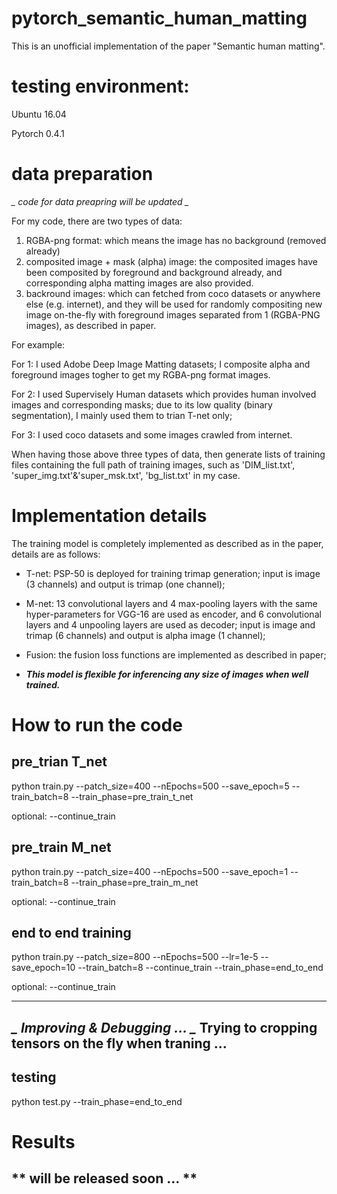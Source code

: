 # pytorch_semantic_human_matting
This is an unofficial implementation of the paper "Semantic human matting". 

# testing environment:
Ubuntu 16.04

Pytorch 0.4.1

# data preparation
*_ code for data preapring will be updated _*

For my code, there are two types of data:
1. RGBA-png format: which means the image has no background (removed already)
2. composited image + mask (alpha) image: the composited images have been composited by foreground and background already, and corresponding alpha matting images are also provided.
3. backround images: which can fetched from coco datasets or anywhere else (e.g. internet), and they will be used for randomly compositing new image on-the-fly with foreground images separated from 1 (RGBA-PNG images), as described in paper.

For example: 

For 1: I used Adobe Deep Image Matting datasets; I composite alpha and foreground images togher to get my RGBA-png format images.

For 2: I used Supervisely Human datasets which provides human involved images and corresponding masks; due to its low quality (binary segmentation), I mainly used them to trian T-net only;

For 3: I used coco datasets and some images crawled from internet.

When having those above three types of data, then generate lists of training files containing the full path of training images, such as 'DIM_list.txt', 'super_img.txt'&'super_msk.txt', 'bg_list.txt' in my case.

# Implementation details
The training model is completely implemented as described as in the paper, details are as follows:
* T-net: PSP-50 is deployed for training trimap generation; input is image (3 channels) and output is trimap (one channel);

* M-net: 13 convolutional layers and 4 max-pooling layers with the same hyper-parameters for VGG-16 are used as encoder, and 6 convolutional layers and 4 unpooling layers are used as decoder; input is image and trimap (6 channels) and output is alpha image (1 channel);

* Fusion: the fusion loss functions are implemented as described in paper;

* **_This model is flexible for inferencing any size of images when well trained._**

# How to run the code
## pre_trian T_net
python train.py --patch_size=400 --nEpochs=500 --save_epoch=5 --train_batch=8 --train_phase=pre_train_t_net

optional: --continue_train

## pre_train M_net
python train.py --patch_size=400 --nEpochs=500 --save_epoch=1 --train_batch=8 --train_phase=pre_train_m_net

optional: --continue_train

## end to end training
python train.py --patch_size=800 --nEpochs=500 --lr=1e-5 --save_epoch=10 --train_batch=8 --continue_train --train_phase=end_to_end

optional: --continue_train

-----------------------------------
*_       Improving & Debugging ... _*
Trying to cropping tensors on the fly when traning ...
-----------------------------------

## testing
python test.py --train_phase=end_to_end

# Results
** will be released soon ... **
-------------------------------
